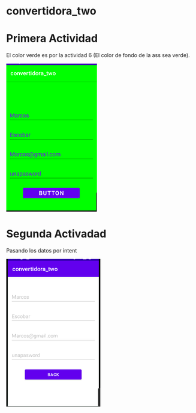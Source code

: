 # convertidora_two
# Primera Actividad
El color verde es por la actividad 6 (El color de fondo de la ass sea verde).


![Alt text](/app/img/FirstAct.PNG?raw=true "Optional Title")

# Segunda Activadad
Pasando los datos por intent


![Alt text](/app/img/SecondAct.PNG?raw=true "Optional Title")
